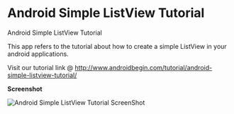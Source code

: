 Android Simple ListView Tutorial
============================================

Android Simple ListView Tutorial

This app refers to the tutorial about how to create a simple ListView in your android applications. 

Visit our tutorial link @ http://www.androidbegin.com/tutorial/android-simple-listview-tutorial/

**Screenshot**

![Android Simple ListView Tutorial ScreenShot](http://www.androidbegin.com/wp-content/uploads/2012/09/ListView-Tutorial-ScreenShot.png)
